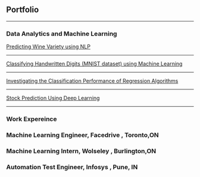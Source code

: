 ## Portfolio

---

### Data Analytics and Machine Learning

[Predicting Wine Variety using NLP](https://github.com/MeghaKat/WineVarietyPredictionNLP.git)

---
[Classifying Handwritten Digits (MNIST dataset) using Machine Learning](https://github.com/MeghaKat/NeuralNets.git)


---
[Investigating the Classification Performance of Regression Algorithms](https://github.com/MeghaKat/Regressions.git)


---
[Stock Prediction Using Deep Learning](https://github.com/MeghaKat/DeepLearning.git)



---
### Work Expereince
### Machine Learning Engineer, Facedrive , Toronto,ON
### Machine Learning Intern, Wolseley , Burlington,ON
### Automation Test Engineer, Infosys , Pune, IN





<!-- Remove above link if you don't want to attibute -->
